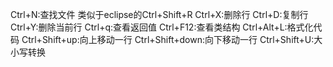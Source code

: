 Ctrl+N:查找文件 类似于eclipse的Ctrl+Shift+R
Ctrl+X:删除行
Ctrl+D:复制行
Ctrl+Y:删除当前行
Ctrl+q:查看返回值
Ctrl+F12:查看类结构
Ctrl+Alt+L:格式化代码
Ctrl+Shift+up:向上移动一行
Ctrl+Shift+down:向下移动一行
Ctrl+Shift+U:大小写转换

